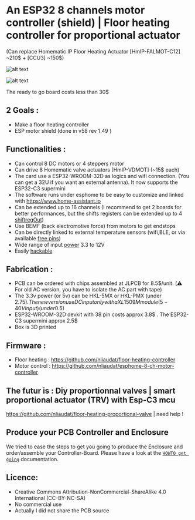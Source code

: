 # An ESP32 8 channels motor controller (shield) | Floor heating controller for proportional actuator
(Can replace Homematic IP Floor Heating Actuator [HmIP-FALMOT-C12] ~210$ + [CCU3] ~150$)

![alt text](https://github.com/nliaudat/esp32_8ch_motor_shield/blob/main/imgs/v58_rev_1.49.jpg "board")

![alt text](https://github.com/nliaudat/esp32_8ch_motor_shield/blob/main/imgs/floor_heating.jpg "floor_heating")

The ready to go board costs less than 30$

## 2 Goals : 

* Make a floor heating controller
* ESP motor shield (done in v58 rev 1.49 )
    
## Functionalities : 
* Can control 8 DC motors or 4 steppers motor
* Can drive 8 Homematic valve actuators [HmIP-VDMOT] (~15$ each)
* The card use a ESP32-WROOM-32D as logics and wifi connection. (You can get a 32U if you want an external antenna). It now supports the ESP32-C3 supermini
* The software runs under esphome to be easy to customize and linked with https://www.home-assistant.io 
* Can be extended up to 16 channels (I recommend to get 2 boards for better performances, but the shifts registers can be extended up to 4 [shiftregOut](https://github.com/nliaudat/esp32_8ch_motor_shield/blob/main/shiftregOut.md))
* Use BEMF (back electromotive force) from motors to get endstops
* Can be directly linked to external temperature sensors (wifi,BLE, or via available [free pins](https://github.com/nliaudat/esp32_8ch_motor_shield/blob/main/extension.md))
* Wide range of input [power](https://github.com/nliaudat/esp32_8ch_motor_shield/blob/main/power.md) 3.3 to 12V
* Easily [hackable](https://github.com/nliaudat/esp32_8ch_motor_shield/blob/main/hack.md)


## Fabrication : 

* PCB can be ordered with chips assembled at JLPCB for 8.5$/unit. (:warning: For old AC version, you have to isolate the AC part with tape)
* The 3.3v power (or 5v) can be HKL-5MX or HKL-PMX (under 2.75$) . The new version use DC input only with a XL1509M module (5-40V input) (under 0.5$)
* ESP32-WROOM-32D devkit with 38 pin costs approx 3.8$ . The ESP32-C3 supermini approx 2.5$
* Box is 3D printed

## Firmware : 
* Floor heating : https://github.com/nliaudat/floor-heating-controller
* Motor control : https://github.com/nliaudat/esphome-8-ch-motor-controller

## The futur is : Diy proportionnal valves | smart proportional actuator (TRV) with Esp-C3 mcu
https://github.com/nliaudat/floor-heating-proportional-valve | need help !

## Produce your PCB Controller and Enclosure

We tried to ease the steps to get you going to produce the Enclosure and order/assemble your Controller-Board. Please have a look at 
the [`HOWTO get going`](./HOWTO_get_going_as_floor_heating_controller.md) documentation.

## Licence: 
* Creative Commons Attribution-NonCommercial-ShareAlike 4.0 International (CC-BY-NC-SA)
* No commercial use
* Actually I did not share the PCB source 
